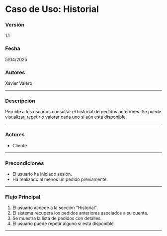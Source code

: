 # Caso de Uso: Historial

### Versión
1.1

### Fecha
5/04/2025

### Autores
Xavier Valero

---

### Descripción
Permite a los usuarios consultar el historial de pedidos anteriores. Se puede visualizar, repetir o valorar cada uno si aún está disponible.

---

### Actores
- Cliente

---

### Precondiciones
- El usuario ha iniciado sesión.
- Ha realizado al menos un pedido previamente.

---

### Flujo Principal
1. El usuario accede a la sección "Historial".
2. El sistema recupera los pedidos anteriores asociados a su cuenta.
3. Se muestra la lista de pedidos con detalles.
4. El usuario puede repetir alguno si está disponible.

---
